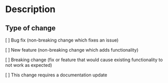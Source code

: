 # Description

## Type of change

[ ] Bug fix (non-breaking change which fixes an issue)

[ ] New feature (non-breaking change which adds functionality)

[ ] Breaking change (fix or feature that would cause existing functionality to not work as expected)

[ ] This change requires a documentation update
